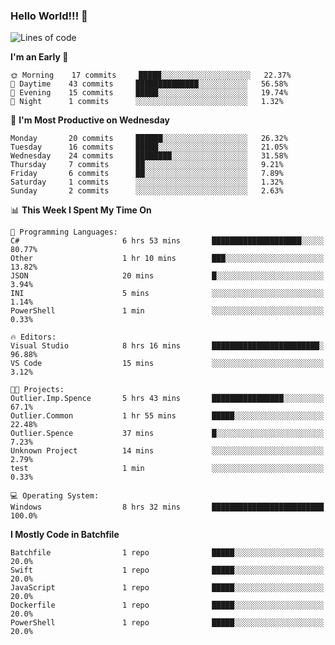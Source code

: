 ### Hello World!!! 👋

<!--
**kekotek/kekotek** is a ✨ _special_ ✨ repository because its `README.md` (this file) appears on your GitHub profile.

Here are some ideas to get you started:

- 🔭 I’m currently working on ...
- 🌱 I’m currently learning ...
- 👯 I’m looking to collaborate on ...
- 🤔 I’m looking for help with ...
- 💬 Ask me about ...
- 📫 How to reach me: ...
- 😄 Pronouns: ...
- ⚡ Fun fact: ...
-->

<!--START_SECTION:waka-->
![Lines of code](https://img.shields.io/badge/From%20Hello%20World%20I%27ve%20Written-18250%20lines%20of%20code-blue)

**I'm an Early 🐤** 

```text
🌞 Morning    17 commits     █████░░░░░░░░░░░░░░░░░░░░   22.37% 
🌆 Daytime    43 commits     ██████████████░░░░░░░░░░░   56.58% 
🌃 Evening    15 commits     █████░░░░░░░░░░░░░░░░░░░░   19.74% 
🌙 Night      1 commits      ░░░░░░░░░░░░░░░░░░░░░░░░░   1.32%

```
📅 **I'm Most Productive on Wednesday** 

```text
Monday       20 commits     ██████░░░░░░░░░░░░░░░░░░░   26.32% 
Tuesday      16 commits     █████░░░░░░░░░░░░░░░░░░░░   21.05% 
Wednesday    24 commits     ████████░░░░░░░░░░░░░░░░░   31.58% 
Thursday     7 commits      ██░░░░░░░░░░░░░░░░░░░░░░░   9.21% 
Friday       6 commits      ██░░░░░░░░░░░░░░░░░░░░░░░   7.89% 
Saturday     1 commits      ░░░░░░░░░░░░░░░░░░░░░░░░░   1.32% 
Sunday       2 commits      ░░░░░░░░░░░░░░░░░░░░░░░░░   2.63%

```


📊 **This Week I Spent My Time On** 

```text
💬 Programming Languages: 
C#                       6 hrs 53 mins       ████████████████████░░░░░   80.77% 
Other                    1 hr 10 mins        ███░░░░░░░░░░░░░░░░░░░░░░   13.82% 
JSON                     20 mins             █░░░░░░░░░░░░░░░░░░░░░░░░   3.94% 
INI                      5 mins              ░░░░░░░░░░░░░░░░░░░░░░░░░   1.14% 
PowerShell               1 min               ░░░░░░░░░░░░░░░░░░░░░░░░░   0.33%

🔥 Editors: 
Visual Studio            8 hrs 16 mins       ████████████████████████░   96.88% 
VS Code                  15 mins             ░░░░░░░░░░░░░░░░░░░░░░░░░   3.12%

🐱‍💻 Projects: 
Outlier.Imp.Spence       5 hrs 43 mins       ████████████████░░░░░░░░░   67.1% 
Outlier.Common           1 hr 55 mins        █████░░░░░░░░░░░░░░░░░░░░   22.48% 
Outlier.Spence           37 mins             █░░░░░░░░░░░░░░░░░░░░░░░░   7.23% 
Unknown Project          14 mins             ░░░░░░░░░░░░░░░░░░░░░░░░░   2.79% 
test                     1 min               ░░░░░░░░░░░░░░░░░░░░░░░░░   0.33%

💻 Operating System: 
Windows                  8 hrs 32 mins       █████████████████████████   100.0%

```

**I Mostly Code in Batchfile** 

```text
Batchfile                1 repo              █████░░░░░░░░░░░░░░░░░░░░   20.0% 
Swift                    1 repo              █████░░░░░░░░░░░░░░░░░░░░   20.0% 
JavaScript               1 repo              █████░░░░░░░░░░░░░░░░░░░░   20.0% 
Dockerfile               1 repo              █████░░░░░░░░░░░░░░░░░░░░   20.0% 
PowerShell               1 repo              █████░░░░░░░░░░░░░░░░░░░░   20.0%

```



<!--END_SECTION:waka-->
